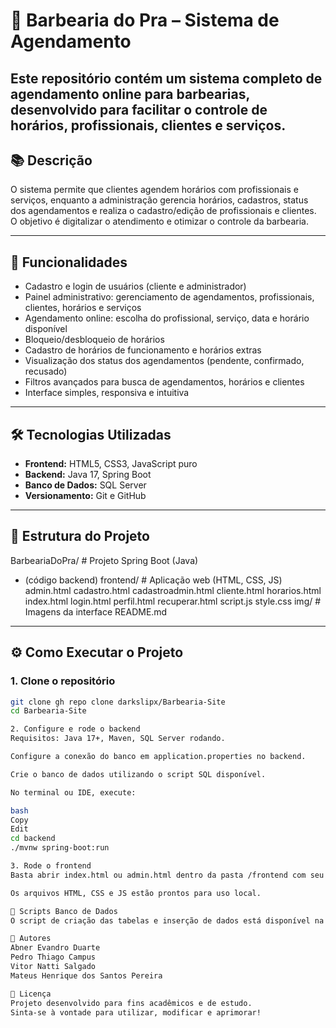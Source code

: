 # 💈 Barbearia do Pra – Sistema de Agendamento
Este repositório contém um sistema completo de agendamento online para barbearias, desenvolvido para facilitar o controle de horários, profissionais, clientes e serviços.
---

## 📚 Descrição
O sistema permite que clientes agendem horários com profissionais e serviços, enquanto a administração gerencia horários, cadastros, status dos agendamentos e realiza o cadastro/edição de profissionais e clientes. O objetivo é digitalizar o atendimento e otimizar o controle da barbearia.

---

## 🚀 Funcionalidades

- Cadastro e login de usuários (cliente e administrador)
- Painel administrativo: gerenciamento de agendamentos, profissionais, clientes, horários e serviços
- Agendamento online: escolha do profissional, serviço, data e horário disponível
- Bloqueio/desbloqueio de horários
- Cadastro de horários de funcionamento e horários extras
- Visualização dos status dos agendamentos (pendente, confirmado, recusado)
- Filtros avançados para busca de agendamentos, horários e clientes
- Interface simples, responsiva e intuitiva

---

## 🛠️ Tecnologias Utilizadas

- **Frontend:** HTML5, CSS3, JavaScript puro
- **Backend:** Java 17, Spring Boot
- **Banco de Dados:** SQL Server
- **Versionamento:** Git e GitHub
---

## 📁 Estrutura do Projeto

BarbeariaDoPra/ # Projeto Spring Boot (Java)
- (código backend)
frontend/ # Aplicação web (HTML, CSS, JS)
admin.html
cadastro.html
cadastroadmin.html
cliente.html
horarios.html
index.html
login.html
perfil.html
recuperar.html
script.js
style.css
img/ # Imagens da interface
README.md
---

## ⚙️ Como Executar o Projeto

### 1. Clone o repositório

```bash
git clone gh repo clone darkslipx/Barbearia-Site
cd Barbearia-Site

2. Configure e rode o backend
Requisitos: Java 17+, Maven, SQL Server rodando.

Configure a conexão do banco em application.properties no backend.

Crie o banco de dados utilizando o script SQL disponível.

No terminal ou IDE, execute:

bash
Copy
Edit
cd backend
./mvnw spring-boot:run

3. Rode o frontend
Basta abrir index.html ou admin.html dentro da pasta /frontend com seu navegador.

Os arquivos HTML, CSS e JS estão prontos para uso local.

📝 Scripts Banco de Dados
O script de criação das tabelas e inserção de dados está disponível na pasta /BarbeariaDoPra/sql/ ou pode ser solicitado ao administrador do repositório.

👤 Autores
Abner Evandro Duarte
Pedro Thiago Campus
Vitor Natti Salgado
Mateus Henrique dos Santos Pereira

📃 Licença
Projeto desenvolvido para fins acadêmicos e de estudo.
Sinta-se à vontade para utilizar, modificar e aprimorar!